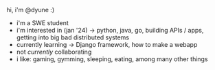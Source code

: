 hi, i'm @dyune :)
- i'm a SWE student
- i'm interested in (jan '24) -> python, java, go, building APIs / apps, getting into big bad distributed systems
- currently learning -> Django framework, how to make a webapp
- not *currently* collaborating
- i like: gaming, gymming, sleeping, eating, among many other things

<!---
dyune/dyune is a ✨ special ✨ repository because its `README.md` (this file) appears on your GitHub profile.
You can click the Preview link to take a look at your changes.
--->
